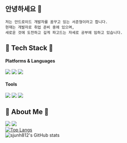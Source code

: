 ## 안녕하세요 🙌  

```
저는 안드로이드 개발자를 꿈꾸고 있는 서준형이라고 합니다.  
현재는 개발자로 취업 준비 중에 있으며,   
새로운 것에 도전하고 깊게 파고드는 자세로 공부에 임하고 있습니다.
```

## 🌳 Tech Stack 🌳
#### Platforms & Languages

<img src="https://img.shields.io/badge/Android-3DDC84?style=for-the-badge&logo=Android&logoColor=white"/> <img src="https://img.shields.io/badge/JAVA-007396?style=for-the-badge&logo=java&logoColor=white"> <img src="https://img.shields.io/badge/Kotlin-7F52FF?style=for-the-badge&logo=Kotlin&logoColor=white">  

#### Tools

<img src="https://img.shields.io/badge/Android Studio-3DDC84?style=for-the-badge&logo=AndroidStudio&logoColor=white"/> <img src="https://img.shields.io/badge/Git-F05032?style=for-the-badge&logo=Git&logoColor=white"/> <img src="https://img.shields.io/badge/Postman-FF6C37?style=for-the-badge&logo=Postman&logoColor=white"/>    

## 🐧 About Me 🐧
<a href="https://sjunh812.tistory.com/" target="_blank"><img src="https://img.shields.io/badge/Tech Blog-181717?style=flat-square&logo=Github&logoColor=white"/></a> <a href="mailto:sjunh812@gmail.com" target="_blank"><img src="https://img.shields.io/badge/Gmail-EA4335?style=flat-square&logo=Gmail&logoColor=white"/></a>     
[![Top Langs](https://github-readme-stats.vercel.app/api/top-langs/?username=sjunh812&layout=compact)](https://github.com/anuraghazra/github-readme-stats)  
![sjunh812's GitHub stats](https://github-readme-stats.vercel.app/api?username=sjunh812&shows_icons=true&theme=gradient)     
